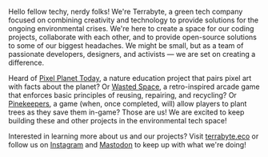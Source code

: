 Hello fellow techy, nerdy folks! We're Terrabyte, a green tech company focused on combining creativity and technology to provide solutions for the ongoing environmental crises. We're here to create a space for our coding projects, collaborate with each other, and to provide open-source solutions to some of our biggest headaches. We might be small, but as a team of passionate developers, designers, and activists &mdash; we are set on creating a difference.

Heard of [Pixel Planet Today](https://pixelplanettoday.com), a nature education project that pairs pixel art with facts about the planet? Or [Wasted Space](https://wastedspace.fun), a retro-inspired arcade game that enforces basic principles of reusing, repairing, and recycling? Or [Pinekeepers](https://pinekeepers.com), a game (when, once completed, will) allow players to plant trees as they save them in-game? Those are us! We are excited to keep building these and other projects in the environmental tech space!

Interested in learning more about us and our projects? Visit [terrabyte.eco](https://terrabyte.eco) or follow us on [Instagram](https://instagram.com/terrabyte_tech) and [Mastodon](https://mastodon.eco/@terrabyte) to keep up with what we're doing!
